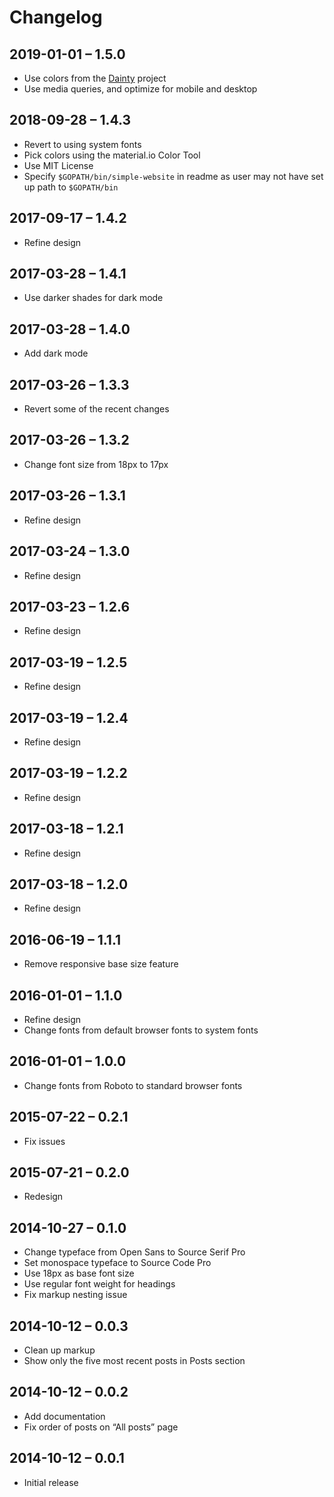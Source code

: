 # Changelog

## 2019-01-01 – 1.5.0

- Use colors from the [Dainty](https://dainty.site) project
- Use media queries, and optimize for mobile and desktop

## 2018-09-28 – 1.4.3

- Revert to using system fonts
- Pick colors using the material.io Color Tool
- Use MIT License
- Specify `$GOPATH/bin/simple-website` in readme as user may not have set up path to `$GOPATH/bin`

## 2017-09-17 – 1.4.2

- Refine design

## 2017-03-28 – 1.4.1

- Use darker shades for dark mode

## 2017-03-28 – 1.4.0

- Add dark mode

## 2017-03-26 – 1.3.3

- Revert some of the recent changes

## 2017-03-26 – 1.3.2

- Change font size from 18px to 17px

## 2017-03-26 – 1.3.1

- Refine design

## 2017-03-24 – 1.3.0

- Refine design

## 2017-03-23 – 1.2.6

- Refine design

## 2017-03-19 – 1.2.5

- Refine design

## 2017-03-19 – 1.2.4

- Refine design

## 2017-03-19 – 1.2.2

- Refine design

## 2017-03-18 – 1.2.1

- Refine design

## 2017-03-18 – 1.2.0

- Refine design

## 2016-06-19 – 1.1.1

- Remove responsive base size feature

## 2016-01-01 – 1.1.0

- Refine design
- Change fonts from default browser fonts to system fonts

## 2016-01-01 – 1.0.0

- Change fonts from Roboto to standard browser fonts

## 2015-07-22 – 0.2.1

- Fix issues

## 2015-07-21 – 0.2.0

- Redesign

## 2014-10-27 – 0.1.0

- Change typeface from Open Sans to Source Serif Pro
- Set monospace typeface to Source Code Pro
- Use 18px as base font size
- Use regular font weight for headings
- Fix markup nesting issue

## 2014-10-12 – 0.0.3

- Clean up markup
- Show only the five most recent posts in Posts section

## 2014-10-12 – 0.0.2

- Add documentation
- Fix order of posts on “All posts” page

## 2014-10-12 – 0.0.1

- Initial release
